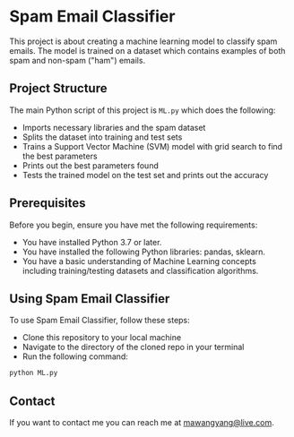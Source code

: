 # Spam Email Classifier

This project is about creating a machine learning model to classify spam emails. The model is trained on a dataset which contains examples of both spam and non-spam ("ham") emails.

## Project Structure

The main Python script of this project is `ML.py` which does the following:

- Imports necessary libraries and the spam dataset
- Splits the dataset into training and test sets
- Trains a Support Vector Machine (SVM) model with grid search to find the best parameters
- Prints out the best parameters found
- Tests the trained model on the test set and prints out the accuracy

## Prerequisites

Before you begin, ensure you have met the following requirements:

* You have installed Python 3.7 or later.
* You have installed the following Python libraries: pandas, sklearn.
* You have a basic understanding of Machine Learning concepts including training/testing datasets and classification algorithms.

## Using Spam Email Classifier

To use Spam Email Classifier, follow these steps:

* Clone this repository to your local machine
* Navigate to the directory of the cloned repo in your terminal
* Run the following command:

```bash
python ML.py
```

## Contact
If you want to contact me you can reach me at mawangyang@live.com.
